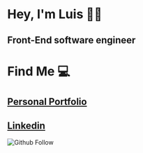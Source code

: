 # Hey, I'm Luis 🙋‍♂️

## Front-End software engineer 

# Find Me 💻

## [Personal Portfolio](https://www.luishernandezdev.com/) 
## [Linkedin](https://www.linkedin.com/in/datboiluiskrrt/)


![Github Follow](https://img.shields.io/github/followers/datboiluiskrrt?style=social)
